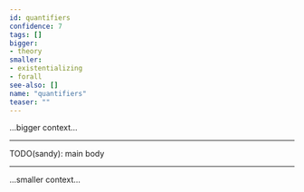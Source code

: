 ```yaml
---
id: quantifiers
confidence: 7
tags: []
bigger:
- theory
smaller:
- existentializing
- forall
see-also: []
name: "quantifiers"
teaser: ""
---
```



...bigger context...

---

TODO(sandy): main body

---

...smaller context...
